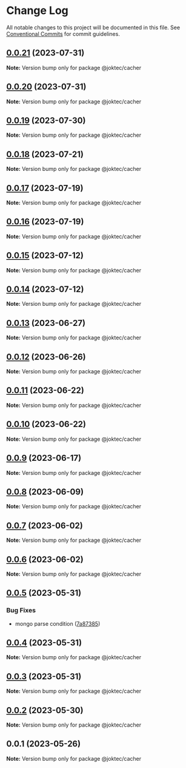 # Change Log

All notable changes to this project will be documented in this file.
See [Conventional Commits](https://conventionalcommits.org) for commit guidelines.

## [0.0.21](https://github.com/joktec/joktec-monorepo/compare/@joktec/cacher@0.0.20...@joktec/cacher@0.0.21) (2023-07-31)

**Note:** Version bump only for package @joktec/cacher





## [0.0.20](https://github.com/joktec/joktec-monorepo/compare/@joktec/cacher@0.0.19...@joktec/cacher@0.0.20) (2023-07-31)

**Note:** Version bump only for package @joktec/cacher





## [0.0.19](https://github.com/joktec/joktec-monorepo/compare/@joktec/cacher@0.0.18...@joktec/cacher@0.0.19) (2023-07-30)

**Note:** Version bump only for package @joktec/cacher





## [0.0.18](https://github.com/joktec/joktec-monorepo/compare/@joktec/cacher@0.0.17...@joktec/cacher@0.0.18) (2023-07-21)

**Note:** Version bump only for package @joktec/cacher





## [0.0.17](https://github.com/joktec/joktec-monorepo/compare/@joktec/cacher@0.0.16...@joktec/cacher@0.0.17) (2023-07-19)

**Note:** Version bump only for package @joktec/cacher





## [0.0.16](https://github.com/joktec/joktec-monorepo/compare/@joktec/cacher@0.0.15...@joktec/cacher@0.0.16) (2023-07-19)

**Note:** Version bump only for package @joktec/cacher





## [0.0.15](https://github.com/joktec/joktec-monorepo/compare/@joktec/cacher@0.0.14...@joktec/cacher@0.0.15) (2023-07-12)

**Note:** Version bump only for package @joktec/cacher





## [0.0.14](https://github.com/joktec/joktec-monorepo/compare/@joktec/cacher@0.0.13...@joktec/cacher@0.0.14) (2023-07-12)

**Note:** Version bump only for package @joktec/cacher





## [0.0.13](https://github.com/joktec/joktec-monorepo/compare/@joktec/cacher@0.0.12...@joktec/cacher@0.0.13) (2023-06-27)

**Note:** Version bump only for package @joktec/cacher





## [0.0.12](https://github.com/joktec/joktec-monorepo/compare/@joktec/cacher@0.0.11...@joktec/cacher@0.0.12) (2023-06-26)

**Note:** Version bump only for package @joktec/cacher






## [0.0.11](https://github.com/joktec/joktec-monorepo/compare/@joktec/cacher@0.0.10...@joktec/cacher@0.0.11) (2023-06-22)

**Note:** Version bump only for package @joktec/cacher





## [0.0.10](https://github.com/joktec/joktec-monorepo/compare/@joktec/cacher@0.0.9...@joktec/cacher@0.0.10) (2023-06-22)

**Note:** Version bump only for package @joktec/cacher





## [0.0.9](https://github.com/joktec/joktec-monorepo/compare/@joktec/cacher@0.0.8...@joktec/cacher@0.0.9) (2023-06-17)

**Note:** Version bump only for package @joktec/cacher





## [0.0.8](https://github.com/joktec/joktec-monorepo/compare/@joktec/cacher@0.0.7...@joktec/cacher@0.0.8) (2023-06-09)

**Note:** Version bump only for package @joktec/cacher






## [0.0.7](https://github.com/joktec/joktec-monorepo/compare/@joktec/cacher@0.0.6...@joktec/cacher@0.0.7) (2023-06-02)

**Note:** Version bump only for package @joktec/cacher





## [0.0.6](https://github.com/joktec/joktec-monorepo/compare/@joktec/cacher@0.0.5...@joktec/cacher@0.0.6) (2023-06-02)

**Note:** Version bump only for package @joktec/cacher






## [0.0.5](https://github.com/joktec/joktec-monorepo/compare/@joktec/cacher@0.0.4...@joktec/cacher@0.0.5) (2023-05-31)


### Bug Fixes

* mongo parse condition ([7a87385](https://github.com/joktec/joktec-monorepo/commit/7a873851346bfb70387e635549c483c83a642cb2))





## [0.0.4](https://github.com/joktec/joktec-monorepo/compare/@joktec/cacher@0.0.3...@joktec/cacher@0.0.4) (2023-05-31)

**Note:** Version bump only for package @joktec/cacher





## [0.0.3](https://github.com/joktec/joktec-monorepo/compare/@joktec/cacher@0.0.2...@joktec/cacher@0.0.3) (2023-05-31)

**Note:** Version bump only for package @joktec/cacher





## [0.0.2](https://github.com/joktec/joktec-monorepo/compare/@joktec/cacher@0.0.1...@joktec/cacher@0.0.2) (2023-05-30)

**Note:** Version bump only for package @joktec/cacher





## 0.0.1 (2023-05-26)

**Note:** Version bump only for package @joktec/cacher
